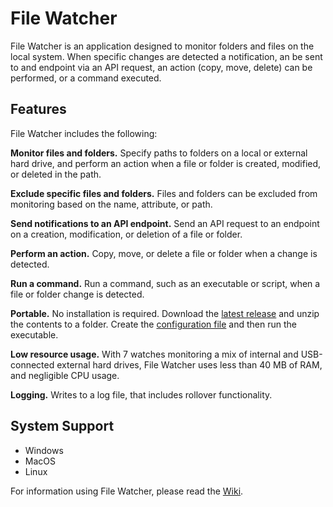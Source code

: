 # File Watcher

File Watcher is an application designed to monitor folders and files on the local system. When specific changes are detected a notification, an be sent to and endpoint via an API request, an action (copy, move, delete) can be performed, or a command executed.

## Features

File Watcher includes the following:

**Monitor files and folders.** Specify paths to folders on a local or external hard drive, and perform an action when a file or folder is created, modified, or deleted in the path.

**Exclude specific files and folders.** Files and folders can be excluded from monitoring based on the name, attribute, or path.

**Send notifications to an API endpoint.** Send an API request to an endpoint on a creation, modification, or deletion of a file or folder.

**Perform an action.** Copy, move, or delete a file or folder when a change is detected.

**Run a command.** Run a command, such as an executable or script, when a file or folder change is detected.

**Portable.** No installation is required. Download the [latest release](https://github.com/TechieGuy12/FileWatcher/releases/latest) and unzip the contents to a folder. Create the [configuration file](https://github.com/TechieGuy12/FileWatcher/wiki/Configuration-File) and then run the executable.

**Low resource usage.** With 7 watches monitoring a mix of internal and USB-connected external hard drives, File Watcher uses less than 40 MB of RAM, and negligible CPU usage.

**Logging.** Writes to a log file, that includes rollover functionality.

## System Support

- Windows
- MacOS
- Linux

For information using File Watcher, please read the [Wiki](https://github.com/TechieGuy12/FileWatcher/wiki).
